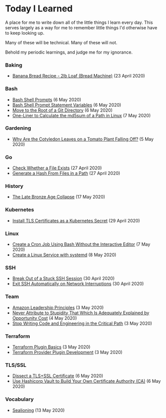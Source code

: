 # Today I Learned

A place for me to write down all of the little things I learn every day. This serves largely as a way for me to remember little things I'd otherwise have to keep looking up.

Many of these will be technical. Many of these will not.

Behold my periodic learnings, and judge me for my ignorance.

### Baking

* [Banana Bread Recipe - 2lb Loaf (Bread Machine)](baking/banana-bread.md) (23 April 2020)

### Bash

* [Bash Shell Prompts](bash/bash-shell-prompts.md) (6 May 2020)
* [Bash Shell Prompt Statement Variables](bash/prompt-statement-variables.md) (6 May 2020)
* [Move to the Root of a Git Directory](bash/groot.md) (6 May 2020)
* [One-Liner to Calculate the md5sum of a Path in Linux](bash/md5sum-of-a-path.md) (7 May 2020)

### Gardening

* [Why Are the Cotyledon Leaves on a Tomato Plant Falling Off?](gardening/cotyledon-leaves.md) (5 May 2020)

### Go

* [Check Whether a File Exists](go/check-whether-a-file-exists.md) (27 April 2020)
* [Generate a Hash From Files in a Path](go/generating-hash-of-a-path.md) (27 April 2020)

### History

* [The Late Bronze Age Collapse](history/the-late-bronze-age-collapse.md) (17 May 2020)

### Kubernetes

* [Install TLS Certificates as a Kubernetes Secret](kubernetes/installing-ssl-certs.md) (29 April 2020)

### Linux

* [Create a Cron Job Using Bash Without the Interactive Editor](linux/create-cron-without-an-editor.md) (7 May 2020)
* [Create a Linux Service with systemd](linux/creating-a-linux-service-with-systemd.md) (8 May 2020)

### SSH

* [Break Out of a Stuck SSH Session](ssh/break-out-of-a-stuck-session.md) (30 April 2020)
* [Exit SSH Automatically on Network Interruptions](ssh/exit-on-network-interruptions.md) (30 April 2020)

### Team

* [Amazon Leadership Principles](team/amazon-leadership-principles.md) (3 May 2020)
* [Never Attribute to Stupidity That Which Is Adequately Explained by Opportunity Cost](team/never-attribute-to-stupidity-that-which-is-adequately-explained-by-opportunity-cost.md) (4 May 2020)
* [Stop Writing Code and Engineering in the Critical Path](team/stay-out-of-the-critical-path.md) (3 May 2020)

### Terraform

* [Terraform Plugin Basics](terraform/plugin-basics.md) (3 May 2020)
* [Terraform Provider Plugin Development](terraform/provider-plugin-development.md) (3 May 2020)

### TLS/SSL

* [Dissect a TLS+SSL Certificate](tls+ssl/dissecting-an-ssl-cert.md) (6 May 2020)
* [Use Hashicorp Vault to Build Your Own Certificate Authority (CA)](tls+ssl/use-vault-as-a-ca.md) (6 May 2020)

### Vocabulary

* [Sealioning](vocabulary/sealiuoning.md) (13 May 2020)
